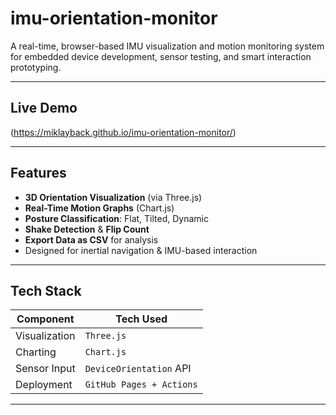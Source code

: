 # imu-orientation-monitor

A real-time, browser-based IMU visualization and motion monitoring system for embedded device development, sensor testing, and smart interaction prototyping.


---

##  Live Demo
(https://miklayback.github.io/imu-orientation-monitor/)

---

##  Features

-  **3D Orientation Visualization** (via Three.js)
-  **Real-Time Motion Graphs** (Chart.js)
-  **Posture Classification**: Flat, Tilted, Dynamic
-  **Shake Detection** & **Flip Count**
-  **Export Data as CSV** for analysis
-  Designed for inertial navigation & IMU-based interaction

---

##  Tech Stack

| Component     | Tech Used          |
|---------------|--------------------|
| Visualization | `Three.js`         |
| Charting      | `Chart.js`         |
| Sensor Input  | `DeviceOrientation` API |
| Deployment    | `GitHub Pages + Actions` |

---


